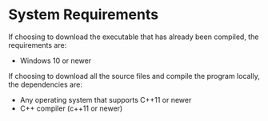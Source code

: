 # System Requirements

If choosing to download the executable that has already been compiled, the requirements are:

* Windows 10 or newer

If choosing to download all the source files and compile the program locally, the dependencies are:
* Any operating system that supports C++11 or newer
* C++ compiler (c++11 or newer)
